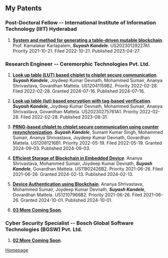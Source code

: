 <!--- load your font awesome icons for Font Awesome 5 --->
<link rel="stylesheet" href="https://maxcdn.bootstrapcdn.com/font-awesome/4.7.0/css/font-awesome.min.css">
<!--- load the theme js script after markdown-editor.min.js --->
<script src="/path/to/js/themes/fa5/theme.js"></script>
<link rel="stylesheet" href="https://cdn.rawgit.com/jpswalsh/academicons/master/css/academicons.min.css">

## My Patents

### Post-Doctoral Fellow -- International Institute of Information Technology (IIIT) Hyderabad

1. [**System and method for generating a table-driven mutable blockchain**](https://patents.google.com/patent/US20230129227A1/en). Prof. Kamalakar Karlapalem, _**Suyash Kandele**_. US20230129227A1. Priority 2021-10-21. Filed 2022-10-21. Published 2023-04-27.

### Research Engineer -- Ceremorphic Technologies Pvt. Ltd.

1. [**Look up table (LUT) based chiplet to chiplet secure communication**](https://patents.google.com/patent/US12041159B2/en). _**Suyash Kandele**_, Joydeep Kumar Devnath, Mohammed Sumair, Ananya Shrivastava, Govardhan Mattela. US12041159B2. Priority 2022-02-28. Filed 2022-02-28. Granted 2024-07-16. Published 2024-07-16.

1. [**Look up table (lut) based encryption with tag-based verification**](https://patents.google.com/patent/US20230275761A1/en). _**Suyash Kandele**_, Joydeep Kumar Devnath, Mohammed Sumair, Ananya Shrivastava, Govardhan Mattela. US20230275761A1. Priority 2022-02-28. Filed 2022-02-28. Published 2023-08-31.

1. [**PRNG-based chiplet to chiplet secure communication using counter resynchronization**](https://patents.google.com/patent/US12081216B1/en). _**Suyash Kandele**_, Sumant Kumar Singh, Mohammed Sumair, Ananya Shrivastava, Joydeep Kumar Devnath, Govardhan Mattela. US12081216B1. Priority 2022-05-19. Filed 2022-05-19. Granted 2024-09-03. Published 2024-09-03.

1. [**Efficient Storage of Blockchain in Embedded Device**](https://patents.google.com/patent/US11902426B2/en). Ananya Shrivastava, Mohammed Sumair, Joydeep Kumar Devnath, _**Suyash Kandele**_, Govardhan Mattela. US11902426B2. Priority 2021-06-26. Filed 2021-06-26. Granted 2024-02-13. Published 2024-02-13.

1. [**Device Authentication using Blockchain**](https://patents.google.com/patent/US12107966B2/en). Ananya Shrivastava, Mohammed Sumair, Joydeep Kumar Devnath, _**Suyash Kandele**_, Govardhan Mattela. US12107966B2. Priority 2021-06-26. Filed 2021-06-26. Granted 2024-10-01. Published 2024-10-01.

1. [**03 More Coming Soon**]().

### Cyber Security Specialist -- Bosch Global Software Technologies (BGSW) Pvt. Ltd.

1. [**02 More Coming Soon**]().

[<i class="fa fa-arrow-circle-left"></i> Homepage](index)
